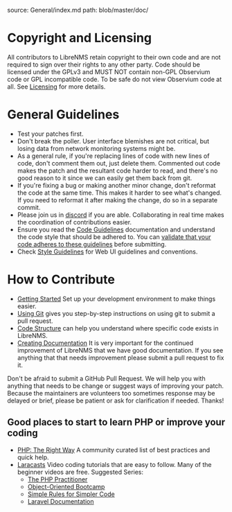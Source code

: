 source: General/index.md
path: blob/master/doc/

# Copyright and Licensing

All contributors to LibreNMS retain copyright to their own code and are not
required to sign over their rights to any other party. Code should be licensed
under the GPLv3 and MUST NOT contain non-GPL Observium code or GPL
incompatible code. To be safe do not view Observium code at all.  See
[Licensing](Licensing.md) for more details.

# General Guidelines

- Test your patches first.
- Don't break the poller.  User interface blemishes are not critical, but
  losing data from network monitoring systems might be.
- As a general rule, if you're replacing lines of code with new lines of
  code, don't comment them out, just delete them.  Commented out code makes
  the patch and the resultant code harder to read, and there's no good
  reason to it since we can easily get them back from git.
- If you're fixing a bug or making another minor change, don't reformat the
  code at the same time.  This makes it harder to see what's changed.  If
  you need to reformat it after making the change, do so in a separate
  commit.
- Please join us in [discord](https://discord.gg/librenms) if you are able.
  Collaborating in real time makes the coordination of contributions easier.
- Ensure you read the [Code Guidelines](Code-Guidelines.md)
  documentation and understand the code
  style that should be adhered to. You can [validate that your code
  adheres to these guidelines](Validating-Code.md) before submitting.
- Check [Style Guidelines](Style-Guidelines.md) for Web UI guidelines and conventions.

# How to Contribute

- [Getting Started](Getting-Started.md) Set up your development
  environment to make things easier.
- [Using Git](Using-Git.md) gives you step-by-step instructions on
  using git to submit a pull request.
- [Code Structure](Code-Structure.md) can help you understand where
  specific code exists in LibreNMS.
- [Creating Documentation](Creating-Documentation.md) It is very
  important for the continued improvement of LibreNMS that we have
  good documentation.  If you see anything that that needs improvement
  please submit a pull request to fix it.

Don't be afraid to submit a GitHub Pull Request.  We will help you
with anything that needs to be change or suggest ways of improving
your patch. Because the maintainers are volunteers too sometimes
response may be delayed or brief, please be patient or ask for
clarification if needed. Thanks!

## Good places to start to learn PHP or improve your coding

- [PHP: The Right Way](http://www.phptherightway.com/) A community
  curated list of best practices and quick help.
- [Laracasts](https://laracasts.com/skills/php) Video coding tutorials
  that are easy to follow. Many of the beginner videos are
  free. Suggested Series:
  - [The PHP Practitioner](https://laracasts.com/series/php-for-beginners)
  - [Object-Oriented Bootcamp](https://laracasts.com/series/object-oriented-bootcamp-in-php)
  - [Simple Rules for Simpler Code](https://laracasts.com/series/simple-rules-for-simpler-code)
  - [Laravel Documentation](https://laravel.com/docs/)
